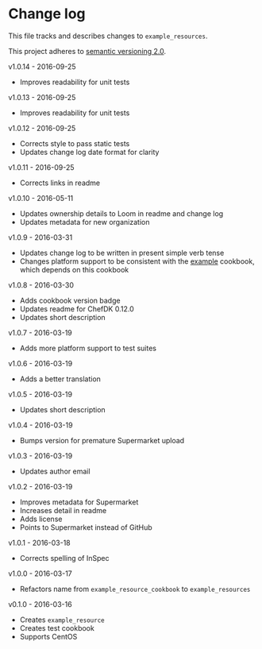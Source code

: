 # Change log

This file tracks and describes changes to `example_resources`.

This project adheres to [semantic versioning 2.0][semver].

v1.0.14 - 2016-09-25
- Improves readability for unit tests

v1.0.13 - 2016-09-25
- Improves readability for unit tests

v1.0.12 - 2016-09-25
- Corrects style to pass static tests
- Updates change log date format for clarity

v1.0.11 - 2016-09-25
- Corrects links in readme

v1.0.10 - 2016-05-11
- Updates ownership details to Loom in readme and change log
- Updates metadata for new organization

v1.0.9 - 2016-03-31
- Updates change log to be written in present simple verb tense
- Changes platform support to be consistent with the [example][example] cookbook, which depends on this cookbook

v1.0.8 - 2016-03-30
- Adds cookbook version badge
- Updates readme for ChefDK 0.12.0
- Updates short description

v1.0.7 - 2016-03-19
- Adds more platform support to test suites

v1.0.6 - 2016-03-19
- Adds a better translation

v1.0.5 - 2016-03-19
- Updates short description

v1.0.4 - 2016-03-19
- Bumps version for premature Supermarket upload

v1.0.3 - 2016-03-19
- Updates author email

v1.0.2 - 2016-03-19
- Improves metadata for Supermarket
- Increases detail in readme
- Adds license
- Points to Supermarket instead of GitHub

v1.0.1 - 2016-03-18
- Corrects spelling of InSpec

v1.0.0 - 2016-03-17
- Refactors name from `example_resource_cookbook` to `example_resources`

v0.1.0 - 2016-03-16
- Creates `example_resource`
- Creates test cookbook
- Supports CentOS

[semver]: http://semver.org/
[example]: https://supermarket.chef.io/cookbooks/example
